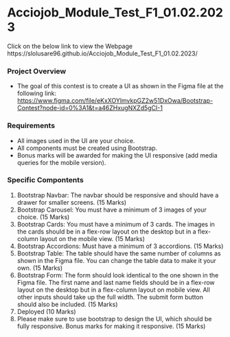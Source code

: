 # Acciojob_Module_Test_F1_01.02.2023
<p>Click on the below link to view the Webpage<br>
https://slolusare96.github.io/Acciojob_Module_Test_F1_01.02.2023/</p>

<h3>Project Overview</h3>
    <ul>
      <li>
        The goal of this contest is to create a UI as shown in the Figma file at
        the following link:
        <br />
        <a
          href="https://www.figma.com/file/eKxXOYlmvkpGZ2w51DxOwa/Bootstrap-Contest?node-id=0%3A1&t=a46ZHxugNXZd5gCI-1"
          >https://www.figma.com/file/eKxXOYlmvkpGZ2w51DxOwa/Bootstrap-Contest?node-id=0%3A1&t=a46ZHxugNXZd5gCI-1</a
        >
      </li>
    </ul>
    <h3>Requirements</h3>
    <ul>
      <li>All images used in the UI are your choice.</li>
      <li>All components must be created using Bootstrap.</li>
      <li>
        Bonus marks will be awarded for making the UI responsive (add media
        queries for the mobile version).
      </li>
    </ul>

  <h3>Specific Compontents</h3>
    <ol>
      <li>
        Bootstrap Navbar: The navbar should be responsive and should have a
        drawer for smaller screens. (15 Marks)
      </li>
      <li>
        Bootstrap Carousel: You must have a minimum of 3 images of your choice.
        (15 Marks)
      </li>
      <li>
        Bootstrap Cards: You must have a minimum of 3 cards. The images in the
        cards should be in a flex-row layout on the desktop but in a flex-column
        layout on the mobile view. (15 Marks)
      </li>
      <li>
        Bootstrap Accordions: Must have a minimum of 3 accordions. (15 Marks)
      </li>
      <li>
        Bootstrap Table: The table should have the same number of columns as
        shown in the Figma file. You can change the table data to make it your
        own. (15 Marks)
      </li>
      <li>
        Bootstrap Form: The form should look identical to the one shown in the
        Figma file. The first name and last name fields should be in a flex-row
        layout on the desktop but in a flex-column layout on mobile view. All
        other inputs should take up the full width. The submit form button
        should also be included. (15 Marks)
      </li>
      <li>Deployed (10 Marks)</li>
      <li>
        Please make sure to use bootstrap to design the UI, which should be
        fully responsive. Bonus marks for making it responsive. (15 Marks)
      </li>
    </ol>
